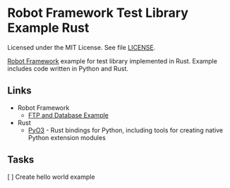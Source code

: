 # Robot Framework Test Library Example Rust

Licensed under the MIT License. See file [LICENSE](./LICENSE).

[Robot Framework](https://robotframework.org/) example for test library implemented in Rust. Example includes code written in Python and Rust.

## Links

* Robot Framework
  * [FTP and Database Example](https://github.com/mneiferbag/robot-ftp-db)
* Rust
  * [PyO3](https://pyo3.rs/) - Rust bindings for Python, including tools for creating native Python extension modules

## Tasks

[ ] Create hello world example

